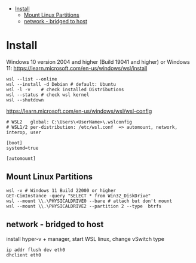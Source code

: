 - [Install](#install)
  - [Mount Linux Partitions](#mount-linux-partitions)
  - [network - bridged to host](#network---bridged-to-host)

# Install
Windows 10 version 2004 and higher (Build 19041 and higher) or Windows 11: https://learn.microsoft.com/en-us/windows/wsl/install

    wsl --list --online
    wsl --install -d Debian # default: Ubuntu
    wsl -l -v    # check installed Distributions
    wsl --status # check wsl kernel
    wsl --shutdown

https://learn.microsoft.com/en-us/windows/wsl/wsl-config

    # WSL2   global: C:\Users\<UserName>\.wslconfig
    # WSL1/2 per-distribution: /etc/wsl.conf  => automount, network, interop, user

    [boot]
    systemd=true

    [automount]

## Mount Linux Partitions

    wsl -v # Windows 11 Build 22000 or higher
    GET-CimInstance -query "SELECT * from Win32_DiskDrive"
    wsl --mount \\.\PHYSICALDRIVE0 --bare # attach but don't mount
    wsl --mount \\.\PHYSICALDRIVE2 --partition 2 --type  btrfs

## network - bridged to host
install hyper-v + manager, start WSL linux, change vSwitch type

    ip addr flush dev eth0
    dhclient eth0